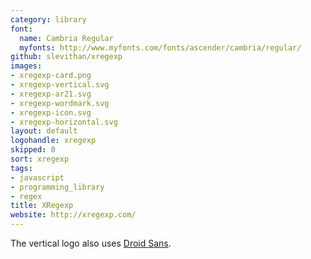 ```yaml
---
category: library
font:
  name: Cambria Regular
  myfonts: http://www.myfonts.com/fonts/ascender/cambria/regular/
github: slevithan/xregexp
images:
- xregexp-card.png
- xregexp-vertical.svg
- xregexp-ar21.svg
- xregexp-wordmark.svg
- xregexp-icon.svg
- xregexp-horizontal.svg
layout: default
logohandle: xregexp
skipped: 0
sort: xregexp
tags:
- javascript
- programming_library
- regex
title: XRegexp
website: http://xregexp.com/
---
```


The vertical logo also uses [Droid Sans](http://www.myfonts.com/fonts/ascender/droid-sans-pro/bold/?refby=vectorlogozone).
